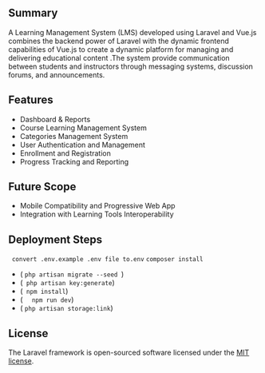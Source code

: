  ## Summary
A Learning Management System (LMS) developed using Laravel and Vue.js combines the backend power of Laravel with the dynamic frontend capabilities of Vue.js to create a dynamic platform for managing and delivering educational content .The system  provide communication between students and instructors through messaging systems, discussion forums, and announcements.



## Features
* Dashboard & Reports
* Course Learning Management System
* Categories Management System
* User Authentication and Management
* Enrollment and Registration
* Progress Tracking and Reporting 


## Future Scope
* Mobile Compatibility and Progressive Web App 
* Integration with Learning Tools Interoperability 


## Deployment Steps

 ``` convert .env.example .env file to.env```
```composer install  ```
* ( ```php artisan migrate --seed ```)
* (```  php artisan key:generate ```)
* (``` npm install```)
* ( ```  npm run dev```)
* ( ``` php artisan storage:link ```)

   
## License
The Laravel framework is open-sourced software licensed under the [MIT license](https://opensource.org/licenses/MIT).
